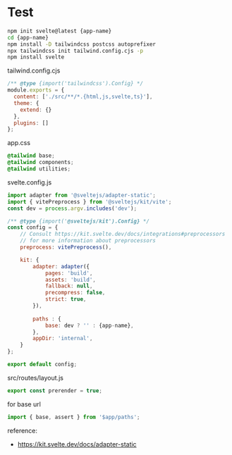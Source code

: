 # Test

```bash
npm init svelte@latest {app-name}
cd {app-name}
npm install -D tailwindcss postcss autoprefixer
npx tailwindcss init tailwind.config.cjs -p
npm install svelte
```

tailwind.config.cjs

```js
/** @type {import('tailwindcss').Config} */
module.exports = {
  content: ['./src/**/*.{html,js,svelte,ts}'],
  theme: {
    extend: {}
  },
  plugins: []
};
```

app.css
```css
@tailwind base;
@tailwind components;
@tailwind utilities;
```

svelte.config.js
```js
import adapter from '@sveltejs/adapter-static';
import { vitePreprocess } from '@sveltejs/kit/vite';
const dev = process.argv.includes('dev');

/** @type {import('@sveltejs/kit').Config} */
const config = {
	// Consult https://kit.svelte.dev/docs/integrations#preprocessors
	// for more information about preprocessors
	preprocess: vitePreprocess(),

	kit: {
		adapter: adapter({
			pages: 'build',
			assets: 'build',
			fallback: null,
			precompress: false,
			strict: true,
		}),
		
		paths : {
			base: dev ? '' : {app-name},
		},
		appDir: 'internal',
	}
};

export default config;
```

src/routes/layout.js
```js
export const prerender = true;
```

for base url
```js
import { base, assert } from '$app/paths';

```


reference:
- https://kit.svelte.dev/docs/adapter-static